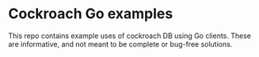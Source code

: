 # Cockroach Go examples

This repo contains example uses of cockroach DB using Go clients.
These are informative, and not meant to be complete or bug-free solutions.
